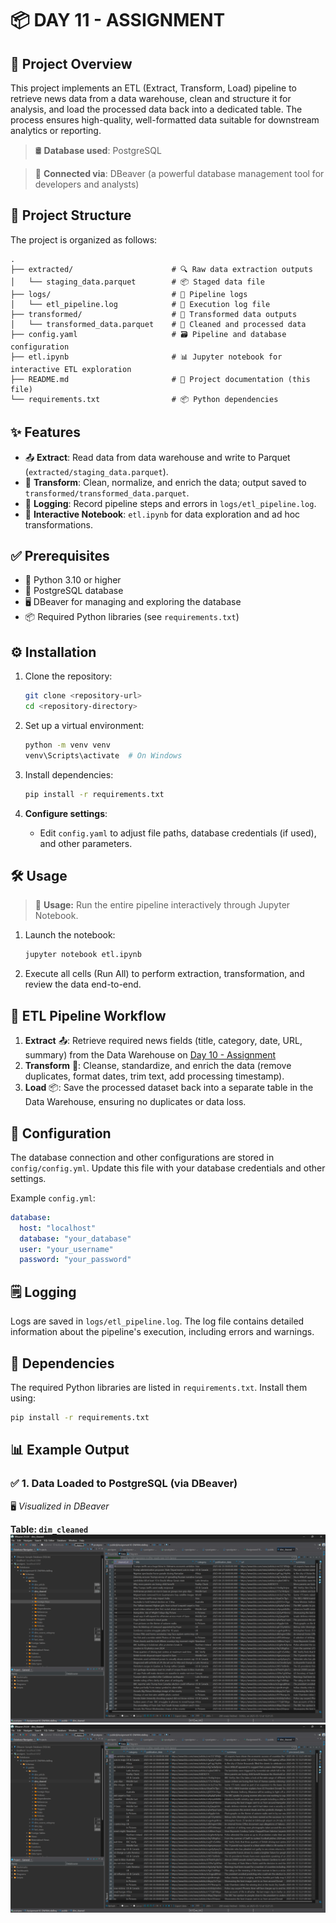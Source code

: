 # 📦 DAY 11 - ASSIGNMENT

## 🚀 Project Overview

This project implements an ETL (Extract, Transform, Load) pipeline to retrieve news data from a data warehouse, clean and structure it for analysis, and load the processed data back into a dedicated table. The process ensures high-quality, well-formatted data suitable for downstream analytics or reporting.

> 🛢️ **Database used**: PostgreSQL

> 🧩 **Connected via**: DBeaver (a powerful database management tool for developers and analysts)

## 📁 Project Structure

The project is organized as follows:

```
.
├── extracted/                      # 🔍 Raw data extraction outputs
│   └── staging_data.parquet        # 📦 Staged data file
├── logs/                           # 📝 Pipeline logs
│   └── etl_pipeline.log            # 📖 Execution log file
├── transformed/                    # 🔄 Transformed data outputs
│   └── transformed_data.parquet    # 💾 Cleaned and processed data
├── config.yaml                     # 🗃 Pipeline and database configuration
├── etl.ipynb                       # 📊 Jupyter notebook for interactive ETL exploration
├── README.md                       # 📘 Project documentation (this file)
└── requirements.txt                # 📦 Python dependencies
```

## ✨ Features

* 📤 **Extract**: Read data from data warehouse and write to Parquet (`extracted/staging_data.parquet`).
* 🧹 **Transform**: Clean, normalize, and enrich the data; output saved to `transformed/transformed_data.parquet`.
* 🧾 **Logging**: Record pipeline steps and errors in `logs/etl_pipeline.log`.
* 📓 **Interactive Notebook**: `etl.ipynb` for data exploration and ad hoc transformations.

## ✅ Prerequisites

* 🐍 Python 3.10 or higher
* 🐘 PostgreSQL database
* 🖥️ DBeaver for managing and exploring the database
* 📦 Required Python libraries (see `requirements.txt`)

## ⚙️ Installation

1. Clone the repository:

   ```bash
   git clone <repository-url>
   cd <repository-directory>
   ```

2. Set up a virtual environment:

   ```bash
   python -m venv venv
   venv\Scripts\activate  # On Windows
   ```

3. Install dependencies:

   ```bash
   pip install -r requirements.txt
   ```

4. **Configure settings**:

   * Edit `config.yaml` to adjust file paths, database credentials (if used), and other parameters.

## 🛠️ Usage

> 🎯 **Usage:** Run the entire pipeline interactively through Jupyter Notebook.

1. Launch the notebook:

   ```bash
   jupyter notebook etl.ipynb
   ```
2. Execute all cells (Run All) to perform extraction, transformation, and review the data end-to-end.

## 🔄 ETL Pipeline Workflow

1. **Extract** 📤: Retrieve required news fields (title, category, date, URL, summary) from the Data Warehouse on [Day 10 - Assignment](https://github.com/firdh0/Bootcamp_Dibimbing_Data-Engineering/tree/main/Day%2010_Data%20Warehouse%20Modeling/Assignment)
2. **Transform** 🧹: Cleanse, standardize, and enrich the data (remove duplicates, format dates, trim text, add processing timestamp).
3. **Load** 📦: Save the processed dataset back into a separate table in the Data Warehouse, ensuring no duplicates or data loss.

## 🔧 Configuration

The database connection and other configurations are stored in `config/config.yml`. Update this file with your database credentials and other settings.

Example `config.yml`:

```yaml
database:
  host: "localhost"
  database: "your_database"
  user: "your_username"
  password: "your_password"
```

## 🗒️ Logging

Logs are saved in `logs/etl_pipeline.log`. The log file contains detailed information about the pipeline's execution, including errors and warnings.

## 📄 Dependencies

The required Python libraries are listed in `requirements.txt`. Install them using:

```bash
pip install -r requirements.txt
```

## 📊 Example Output

### ✅ 1. Data Loaded to PostgreSQL (via DBeaver)

🖥️ *Visualized in DBeaver*

**Table: `dim_cleaned`**
![dim_category Table](./image/Screenshot%202025-05-13%20133956.png)
![dim_category Table](./image/Screenshot%202025-05-13%20134317.png)
